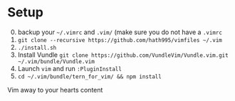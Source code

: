 # Setup



0. backup your `~/.vimrc` and `.vim/` (make sure you do not have a `.vimrc`
1. `git clone --recursive https://github.com/hath995/vimfiles ~/.vim`
2. `./install.sh`
3. Install Vundle `git clone https://github.com/VundleVim/Vundle.vim.git ~/.vim/bundle/Vundle.vim`
4. Launch `vim` and run `:PluginInstall`
5. `cd ~/.vim/bundle/tern_for_vim/ && npm install`

Vim away to your hearts content

